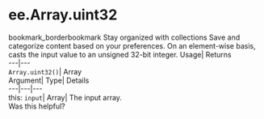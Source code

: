  
#  ee.Array.uint32 
bookmark_borderbookmark Stay organized with collections  Save and categorize content based on your preferences.
On an element-wise basis, casts the input value to an unsigned 32-bit integer. 
Usage| Returns  
---|---  
`Array.uint32()`| Array  
Argument| Type| Details  
---|---|---  
this: `input`| Array| The input array.  
Was this helpful?
